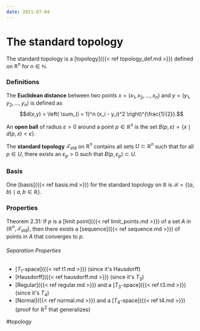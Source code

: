 ```yaml
---
date: 2021-07-04
---
```

# The standard topology
The standard topology is a [topology]({{< ref topology_def.md >}}) defined on $\mathbb{R}^n$ for $n \in \mathbb{N}$.

### Definitions
The **Euclidean distance** between two points $x = (x_1, x_2, \dots, x_n)$ and $y = (y_1, y_2, \dots, y_n)$ is defined as $$d(x,y) = \left( \sum_{i = 1}^n (x_i - y_i)^2 \right)^{\frac{1}{2}}.$$

An **open ball** of radius $\varepsilon > 0$ around a point $p \in \mathbb{R}^n$ is the set $B(p, \varepsilon) = \{x \mid d(p,x) < \varepsilon\}$.

The **standard topology** $\mathcal{T}_{\text{std}}$ on $\mathbb{R}^n$ contains all sets $U \subset \mathbb{R}^n$ such that for all $p \in U$, there exists an $\varepsilon_p > 0$ such that $B(p, \varepsilon_p) \subset U$.

### Basis
One [basis]({{< ref basis.md >}}) for the standard topology on $\mathbb{R}$ is $\mathcal{B} = \{(a,b) \mid a,b \in \mathbb{R}\}$.

### Properties
Theorem 2.31: If $p$ is a [limit point]({{< ref limit_points.md >}}) of a set $A$ in $(\mathbb{R}^n, \mathcal{T}_\text{std})$, then there exists a [sequence]({{< ref sequence.md >}}) of points in $A$ that converges to $p$.

###### Separation Properties
- [$T_1$-space]({{< ref t1.md >}}) (since it's Hausdorff)
- [Hausdorff]({{< ref hausdorff.md >}}) (since it's $T_3$)
- [Regular]({{< ref regular.md >}}) and a [$T_3$-space]({{< ref t3.md >}}) (since it's $T_4$)
- [Normal]({{< ref normal.md >}}) and a [$T_4$-space]({{< ref t4.md >}}) (proof for $\mathbb{R}^2$ that generalizes)

#topology
